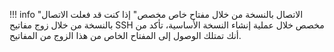 !!! info "الاتصال بالنسخة من خلال مفتاح خاص مخصص"
    إذا كنت قد فعلت الاتصال بالنسخة من خلال زوج مفاتيح SSH مخصص خلال عملية إنشاء النسخة الأساسية، تأكد من أنك تمتلك الوصول إلى المفتاح الخاص من هذا الزوج من المفاتيح.